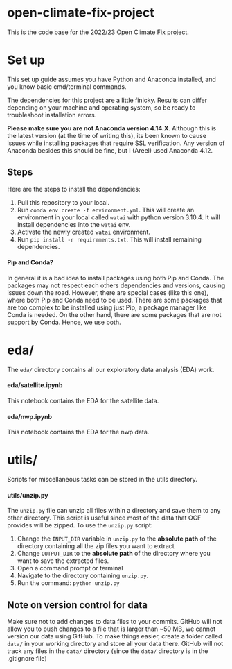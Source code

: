 
# open-climate-fix-project

This is the code base for the 2022/23 Open Climate Fix project.

# Set up
This set up guide assumes you have Python and Anaconda installed, and you know basic cmd/terminal commands.

The dependencies for this project are a little finicky. Results can differ depending on your machine and operating system, so be ready to troubleshoot installation errors.

**Please make sure you are not Anaconda version 4.14.X**. Although this is the latest version (at the time of writing this), its been known to cause issues while installing packages that require SSL verification. Any version of Anaconda besides this should be fine, but I (Areel) used Anaconda 4.12.
## Steps
Here are the steps to install the dependencies:
1. Pull this repository to your local.
2. Run `conda env create -f environment.yml`. This will create an environment in your local called `watai` with python version 3.10.4. It will install dependencies into the `watai` env.
3. Activate the newly created `watai` environment.
4. Run `pip install -r requirements.txt`. This will install remaining dependencies.

#### Pip and Conda?
In general it is a bad idea to install packages using both Pip and Conda. The packages may not respect each others dependencies and versions, causing issues down the road. However, there are special cases (like this one), where both Pip and Conda need to be used. There are some packages that are too complex to be installed using just Pip, a package manager like Conda is needed. On the other hand, there are some packages that are not support by Conda. Hence, we use both.

# eda/
The `eda/` directory contains all our exploratory data analysis (EDA) work.
#### eda/satellite.ipynb
This notebook contains the EDA for the satellite data.
#### eda/nwp.ipynb
This notebook contains the EDA for the nwp data.

# utils/
Scripts for miscellaneous tasks can be stored in the utils directory.
#### utils/unzip.py
The `unzip.py` file can unzip all files within a directory and save them to any other directory. This script is useful since most of the data that OCF provides will be zipped.
To use the `unzip.py` script:
1. Change the `INPUT_DIR` variable in `unzip.py` to the **absolute path** of the directory containing all the zip files you want to extract
2. Change `OUTPUT_DIR` to the **absolute path** of the directory where you want to save the extracted files.
3. Open a command prompt or terminal
4. Navigate to the directory containing `unzip.py`.
5. Run the command: `python unzip.py`

## Note on version control for data
Make sure not to add changes to data files to your commits. GitHub will not allow you to push changes to a file that is larger than ~50 MB, we cannot version our data using GitHub. To make things easier, create a folder called `data/` in your working directory and store all your data there. GitHub will not track any files in the `data/` directory (since the `data/` directory is in the .gitignore file)
